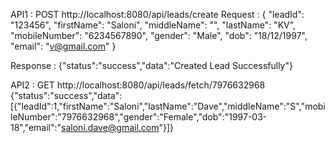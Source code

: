 API1 : POST http://localhost:8080/api/leads/create
Request : 
{
    "leadId": "123456",
    "firstName": "Saloni",
    "middleName": "",
    "lastName": "KV",
    "mobileNumber": "6234567890",
    "gender": "Male",
    "dob": "18/12/1997",
    "email": "v@gmail.com"
}

Response : 
{"status":"success","data":"Created Lead Successfully"}


API2 : GET http://localhost:8080/api/leads/fetch/7976632968
{"status":"success","data":[{"leadId":1,"firstName":"Saloni","lastName":"Dave","middleName":"S","mobileNumber":"7976632968","gender":"Female","dob":"1997-03-18","email":"saloni.dave@gmail.com"}]}
